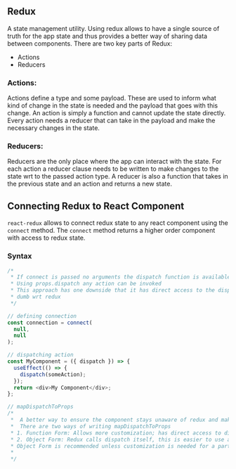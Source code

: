 ## Redux

A state management utility. Using redux allows to have a single source of truth for the app state and thus provides a better way of sharing data between components. There are two key parts of Redux:

- Actions
- Reducers

### Actions:

Actions define a type and some payload. These are used to inform what kind of change in the state is needed and the payload that goes with this change. An action is simply a function and cannot update the state directly. Every action needs a reducer that can take in the payload and make the necessary changes in the state.

### Reducers:

Reducers are the only place where the app can interact with the state. For each action a reducer clause needs to be written to make changes to the state wrt to the passed action type. A reducer is also a function that takes in the previous state and an action and returns a new state.

## Connecting Redux to React Component

`react-redux` allows to connect redux state to any react component using the `connect` method. The `connect` method returns a higher order component with access to redux state.

### Syntax

```typescript
/*
 * If connect is passed no arguments the dispatch function is available as props.dispatch to the component
 * Using props.dispatch any action can be invoked
 * This approach has one downside that it has direct access to the dispatch method and we want to keep our component
 * dumb wrt redux
 */

// defining connection
const connection = connect(
  null,
  null
);

// dispatching action
const MyComponent = ({ dispatch }) => {
  useEffect(() => {
    dispatch(someAction);
  });
  return <div>My Component</div>;
};

// mapDispatchToProps
/*
 *  A better way to ensure the component stays unaware of redux and making our component actions (eg button click) more *  flexible.
 *  There are two ways of writing mapDispatchToProps
 * 1. Function Form: Allows more customization; has direct access to dispatch & can optionally pass down ownProps
 * 2. Object Form: Redux calls dispatch itself, this is easier to use and is more declarative
 * Object Form is recommended unless customization is needed for a particular use case
 *
 */
```
